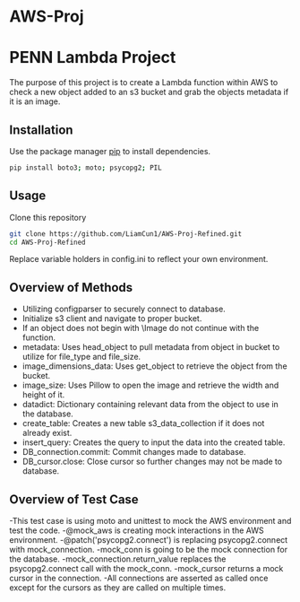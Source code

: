 # AWS-Proj

 # PENN Lambda Project  

 The purpose of this project is to create a Lambda function within AWS to check a new object added to an s3 bucket and grab the objects metadata if it is an image.  

 ## Installation  

 Use the package manager [pip](https://pip.pypa.io/en/stable) to install dependencies.  

```bash
pip install boto3; moto; psycopg2; PIL
```  

## Usage  

Clone this repository

```bash
git clone https://github.com/LiamCun1/AWS-Proj-Refined.git
cd AWS-Proj-Refined
```  

Replace variable holders in config.ini to reflect your own environment.

## Overview of Methods  

- Utilizing configparser to securely connect to database.
- Initialize s3 client and navigate to proper bucket.
- If an object does not begin with \Image do not continue with the function.
- metadata: Uses head_object to pull metadata from object in bucket to utilize for file_type and file_size.
- image_dimensions_data: Uses get_object to retrieve the object from the bucket.
- image_size: Uses Pillow to open the image and retrieve the width and height of it.
- datadict: Dictionary containing relevant data from the object to use in the database.
- create_table: Creates a new table s3_data_collection if it does not already exist.
- insert_query: Creates the query to input the data into the created table.
- DB_connection.commit: Commit changes made to database.
- DB_cursor.close: Close cursor so further changes may not be made to database. 

## Overview of Test Case

-This test case is using moto and unittest to mock the AWS environment and test the code.
-@mock_aws is creating mock interactions in the AWS environment.
-@patch('psycopg2.connect') is replacing psycopg2.connect with mock_connection.
-mock_conn is going to be the mock connection for the database.
-mock_connection.return_value replaces the psycopg2.connect call with the mock_conn.
-mock_cursor returns a mock cursor in the connection.
-All connections are asserted as called once except for the cursors as they are called on multiple times.
